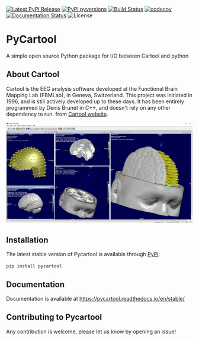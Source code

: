 [![Latest PyPI Release](https://img.shields.io/pypi/v/pycartool.svg)](https://pypi.org/project/pycartool/)
[![PyPI pyversions](https://img.shields.io/pypi/pyversions/pycartool.svg)](https://pypi.python.org/pypi/pycartool/)
[![Build Status](https://dev.azure.com/vferat/pycartool/_apis/build/status/Functional-Brain-Mapping-Laboratory.PyCartool?branchName=dev)](https://dev.azure.com/vferat/pycartool/_build/latest?definitionId=5&branchName=dev)
[![codecov](https://codecov.io/gh/Functional-Brain-Mapping-Laboratory/PyCartool/branch/master/graph/badge.svg?token=3TeUfaAmXd)](https://codecov.io/gh/Functional-Brain-Mapping-Laboratory/PyCartool)
[![Documentation Status](https://readthedocs.org/projects/pycartool/badge/?version=latest)](https://pycartool.readthedocs.io/en/latest/?badge=latest)
![License](https://img.shields.io/badge/license-BSD-green.svg)

# PyCartool
A simple open source Python package for I/O between Cartool and python

## About Cartool
Cartool is the EEG analysis software developed at the Functional Brain Mapping Lab (FBMLab), in Geneva, Switzerland. This project was initiated in 1996, and is still actively developed up to these days. It has been entirely programmed by Denis Brunet in C++, and doesn't rely on any other dependency to run.
from [Cartool website](https://sites.google.com/site/cartoolcommunity/about).

![alt text](./docs/_static//img/Cartool.PNG "Cartool")

## Installation

The latest stable version of Pycartool is available through [PyPi](https://pypi.org/project/pycartool/):

`pip install pycartool`

## Documentation

Documentation is available at <https://pycartool.readthedocs.io/en/stable/>

## Contributing to Pycartool

Any contribution is welcome, please let us know by opening an issue!
